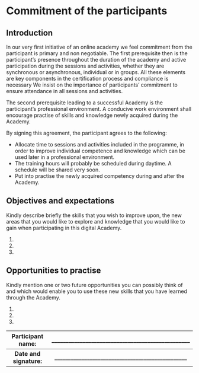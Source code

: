 # Commitment of the participants

## Introduction

In our very first initiative of an online academy we feel commitment from the participant  is primary and non negotiable. The first prerequisite then is the participant’s presence throughout the duration of the academy and active participation during the sessions and activities, whether they are synchronous or asynchronous, individual or in groups. All these elements are key components in the certification process and compliance is necessary
We insist on the importance of participants’ commitment to ensure attendance in all sessions and activities.

The second prerequisite leading to a successful Academy is the participant’s professional environment. A conducive work environment  shall encourage  practise of   skills and knowledge newly acquired  during the Academy.

By signing this agreement, the participant agrees to the following:

* Allocate time to sessions and activities included in the programme, in order to improve individual competence and knowledge which can be used later in a professional environment.
* The training hours will probably be scheduled during daytime. A schedule will be shared very soon.
* Put into practise the newly acquired competency during and after the Academy.

## Objectives and expectations

Kindly describe briefly the skills that you wish to improve upon, the new areas that you would like to explore and knowledge that you would like to gain when participating in this digital Academy.

1.
2.
3.

## Opportunities to practise

Kindly mention one or two future opportunities you can possibly think of and which would enable you to use these new skills that you have learned through the Academy.

1.
2.
3.

| Participant name: |_________________________________________________ |
|:--------------------:|:-------------------:|
| **Date and signature:**  | _________________________________________________ |